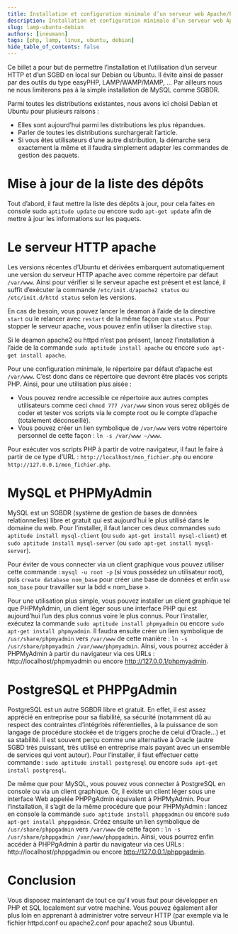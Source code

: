 ```yaml
---
title: Installation et configuration minimale d’un serveur web Apache/PHP local sous Ubuntu/Debian
description: Installation et configuration minimale d’un serveur web Apache/PHP local sous Ubuntu/Debian
slug: lamp-ubuntu-debian
authors: [ineumann]
tags: [php, lamp, linux, ubuntu, debian]
hide_table_of_contents: false
---
```


Ce billet a pour but de permettre l’installation et l’utilisation d’un serveur HTTP et d’un SGBD en local sur Debian ou Ubuntu. Il évite ainsi de passer par des outils du type easyPHP, LAMP/WAMP/MAMP, … Par ailleurs nous ne nous limiterons pas à la simple installation de MySQL comme SGBDR.

Parmi toutes les distributions existantes, nous avons ici choisi Debian et Ubuntu pour plusieurs raisons :
* Elles sont aujourd’hui parmi les distributions les plus répandues.
* Parler de toutes les distributions surchargerait l’article.
* Si vous êtes utilisateurs d’une autre distribution, la démarche sera exactement la même et il faudra simplement adapter les commandes de gestion des paquets.

# Mise à jour de la liste des dépôts

Tout d’abord, il faut mettre la liste des dépôts à jour, pour cela faites en console sudo `aptitude update` ou encore sudo `apt-get update` afin de mettre à jour les informations sur les paquets.

# Le serveur HTTP apache

Les versions récentes d’Ubuntu et dérivées embarquent automatiquement une version du serveur HTTP apache avec comme répertoire par défaut `/var/www`. Ainsi pour vérifier si le serveur apache est présent et est lancé, il suffit d’exécuter la commande `/etc/init.d/apache2 status` ou `/etc/init.d/httd status` selon les versions.

En cas de besoin, vous pouvez lancer le deamon à l’aide de la directive `start` ou le relancer avec `restart` de la même façon que `status`. Pour stopper le serveur apache, vous pouvez enfin utiliser la directive `stop`.

Si le deamon apache2 ou httpd n’est pas présent, lancez l’installation à l’aide de la commande `sudo aptitude install apache` ou encore `sudo apt-get install apache`.

Pour une configuration minimale, le répertoire par défaut d’apache est `/var/www`. C’est donc dans ce répertoire que devront être placés vos scripts PHP. Ainsi, pour une utilisation plus aisée :

* Vous pouvez rendre accessible ce répertoire aux autres comptes utilisateurs comme ceci `chmod 777 /var/www` sinon vous serez obligés de coder et tester vos scripts via le compte root ou le compte d’apache (totalement déconseillé).
* Vous pouvez créer un lien symbolique de `/var/www` vers votre répertoire personnel de cette façon : `ln -s /var/www ~/www`.

Pour exécuter vos scripts PHP à partir de votre navigateur, il faut le faire à partir de ce type d’URL : `http://localhost/mon_fichier.php` ou encore `http://127.0.0.1/mon_fichier.php`.

# MySQL et PHPMyAdmin

MySQL est un SGBDR (système de gestion de bases de données relationnelles) libre et gratuit qui est aujourd’hui le plus utilisé dans le domaine du web. Pour l’installer, il faut lancer ces deux commandes `sudo aptitude install mysql-client` (ou `sudo apt-get install mysql-client`) et `sudo aptitude install mysql-server` (ou `sudo apt-get install mysql-server`).

Pour éviter de vous connecter via un client graphique vous pouvez utiliser cette commande :
`mysql -u root -p` (si vous possédez un utilisateur root), puis `create database nom_base` pour créer une base de données et enfin `use nom_base` pour travailler sur la bdd « nom_base ».

Pour une utilisation plus simple, vous pouvez installer un client graphique tel que PHPMyAdmin, un client léger sous une interface PHP qui est aujourd’hui l’un des plus connus voire le plus connus. Pour l’installer, exécutez la commande `sudo aptitude install phpmyadmin` ou encore `sudo apt-get install phpmyadmin`. Il faudra ensuite créer un lien symbolique de `/usr/share/phpmyadmin` vers `/var/www` de cette manière : `ln -s /usr/share/phpmyadmin /var/www/phpmyadmin`. Ainsi, vous pourrez accéder à PHPMyAdmin à partir du navigateur via ces URLs : http://localhost/phpmyadmin ou encore http://127.0.0.1/phpmyadmin.

# PostgreSQL et PHPPgAdmin

PostgreSQL est un autre SGBDR libre et gratuit. En effet, il est assez apprécié en entreprise pour sa fiabilité, sa sécurité (notamment dû au respect des contraintes d’intégrités référentielles, à la puissance de son langage de procédure stockée et de triggers proche de celui d’Oracle...) et sa stabilité. Il est souvent perçu comme une alternative à Oracle (autre SGBD très puissant, très utilisé en entreprise mais payant avec un ensemble de services qui vont autour). Pour l’installer, il faut effectuer cette commande : `sudo aptitude install postgresql` ou encore `sudo apt-get install postgresql`.

De même que pour MySQL, vous pouvez vous connecter à PostgreSQL en console ou via un client graphique. Or, il existe un client léger sous une interface Web appelée PHPPgAdmin équivalent à PHPMyAdmin. Pour l’installation, il s’agit de la même procédure que pour PHPMyAdmin : lancez en console la commande `sudo aptitude install phppgadmin` ou encore `sudo apt-get install phppgadmin`. Créez ensuite un lien symbolique de `/usr/share/phppgadmin` vers `/var/www` de cette façon : `ln -s /usr/share/phppgadmin /var/www/phppgadmin`. Ainsi, vous pourrez enfin accéder à PHPPgAdmin à partir du navigateur via ces URLs : http://localhost/phppgadmin ou encore http://127.0.0.1/phppgadmin.

# Conclusion

Vous disposez maintenant de tout ce qu’il vous faut pour développer en PHP et SQL localement sur votre machine. Vous pouvez également aller plus loin en apprenant à administrer votre serveur HTTP (par exemple via le fichier httpd.conf ou apache2.conf pour apache2 sous Ubuntu).
